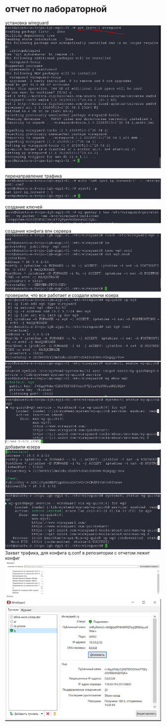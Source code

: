 # отчет по лабораторной
установка wireguard
![](1.PNG)


перенаправление трафика
![](2.PNG)

создание ключей
![](3.PNG)

создание конфига впн сервера
![](4.PNG)
проверили, что все работает и создали ключи юзера
![](5.PNG)
![](6.PNG)
![](7.PNG)
добавили юзера 
![](8.PNG)
![](9.PNG)
Захват трафика, для конфига q.conf в репозитории с отчетом лежит конфиг 
![](10.PNG)
![](11.PNG)
